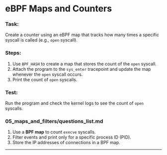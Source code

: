 # eBPF Maps and Counters

### Task:
Create a counter using an eBPF map that tracks how many times a specific syscall is called (e.g., `open` syscall).

### Steps:
1. Use `BPF_HASH` to create a map that stores the count of the `open` syscall.
2. Attach the program to the `sys_enter` tracepoint and update the map whenever the `open` syscall occurs.
3. Print the count of `open` syscalls.

### Test:
Run the program and check the kernel logs to see the count of `open` syscalls.



### **05_maps_and_filters/questions_list.md**
1. Use a **BPF map** to count `execve` syscalls.
2. Filter events and print only for a specific process ID (PID).
3. Store the IP addresses of connections in a BPF map.

---